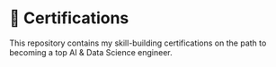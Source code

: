 # 📜 Certifications

This repository contains my skill-building certifications on the path to becoming a top AI & Data Science engineer.

